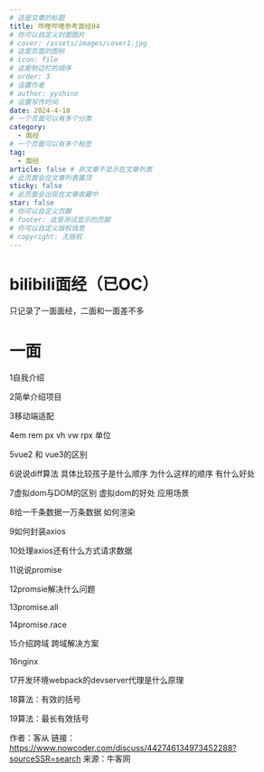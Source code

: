 ```yaml
---
# 这是文章的标题
title: 哔哩哔哩参考面经04
# 你可以自定义封面图片
# cover: /assets/images/cover1.jpg
# 这是页面的图标
# icon: file
# 这是侧边栏的顺序
# order: 3
# 设置作者
# author: yyshino
# 设置写作时间
date: 2024-4-18
# 一个页面可以有多个分类
category:
  - 面经
# 一个页面可以有多个标签
tag:
  - 面经
article: false # 非文章不显示在文章列表
# 此页面会在文章列表置顶
sticky: false
# 此页面会出现在文章收藏中
star: false
# 你可以自定义页脚
# footer: 这是测试显示的页脚
# 你可以自定义版权信息
# copyright: 无版权
---
```




# bilibili面经（已OC）

只记录了一面面经，二面和一面差不多

# 一面

1自我介绍

2简单介绍项目

3移动端适配

4em rem px vh vw rpx 单位

5vue2 和 vue3的区别

6说说diff算法 具体比较孩子是什么顺序  为什么这样的顺序 有什么好处

7虚拟dom与DOM的区别  虚拟dom的好处 应用场景

8给一千条数据一万条数据 如何渲染

9如何封装axios

10处理axios还有什么方式请求数据

11说说promise

12promsie解决什么问题

13promise.all

14promise.race

15介绍跨域 跨域解决方案

16nginx

17开发环境webpack的devserver代理是什么原理

18算法：有效的括号

19算法：最长有效括号

作者：客从
链接：https://www.nowcoder.com/discuss/442746134973452288?sourceSSR=search
来源：牛客网